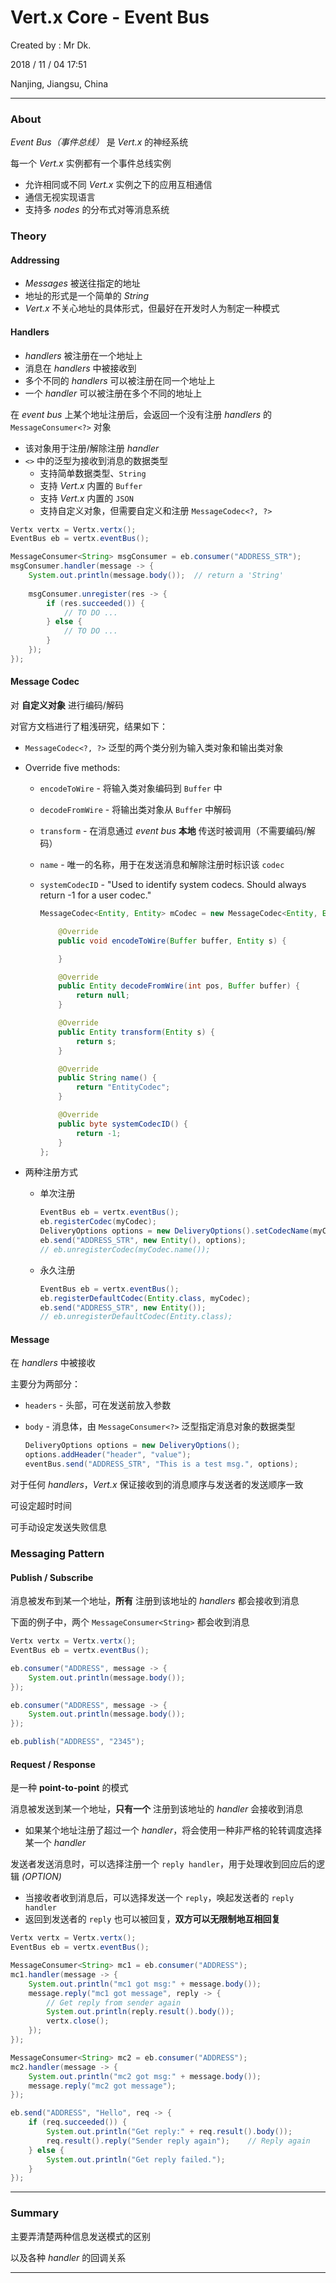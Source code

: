 # Vert.x Core - Event Bus

Created by : Mr Dk.

2018 / 11 / 04 17:51

Nanjing, Jiangsu, China

---

### About

_Event Bus（事件总线）_ 是 _Vert.x_ 的神经系统

每一个 _Vert.x_ 实例都有一个事件总线实例

* 允许相同或不同 _Vert.x_ 实例之下的应用互相通信
* 通信无视实现语言
* 支持多 _nodes_ 的分布式对等消息系统

### Theory

#### Addressing

* _Messages_ 被送往指定的地址
* 地址的形式是一个简单的 _String_
* _Vert.x_ 不关心地址的具体形式，但最好在开发时人为制定一种模式

#### Handlers

* _handlers_ 被注册在一个地址上
* 消息在 _handlers_ 中被接收到
* 多个不同的 _handlers_ 可以被注册在同一个地址上
* 一个 _handler_ 可以被注册在多个不同的地址上

在 _event bus_ 上某个地址注册后，会返回一个没有注册 _handlers_ 的 `MessageConsumer<?>` 对象

* 该对象用于注册/解除注册 _handler_
* `<>` 中的泛型为接收到消息的数据类型
  * 支持简单数据类型、`String`
  * 支持 _Vert.x_ 内置的 `Buffer`
  * 支持 _Vert.x_ 内置的 `JSON`
  * 支持自定义对象，但需要自定义和注册 `MessageCodec<?, ?>`

```java
Vertx vertx = Vertx.vertx();
EventBus eb = vertx.eventBus();

MessageConsumer<String> msgConsumer = eb.consumer("ADDRESS_STR");
msgConsumer.handler(message -> {
    System.out.println(message.body());  // return a 'String'
    
    msgConsumer.unregister(res -> {
        if (res.succeeded()) {
            // TO DO ...
        } else {
            // TO DO ...
        }
    });
});
```

#### Message Codec

对 __自定义对象__ 进行编码/解码

对官方文档进行了粗浅研究，结果如下：

* `MessageCodec<?, ?>` 泛型的两个类分别为输入类对象和输出类对象

* Override five methods:

  * `encodeToWire` - 将输入类对象编码到 `Buffer` 中

  * `decodeFromWire` - 将输出类对象从 `Buffer` 中解码

  * `transform` - 在消息通过 _event bus_  __本地__ 传送时被调用（不需要编码/解码）

  * `name` - 唯一的名称，用于在发送消息和解除注册时标识该 `codec` 

  * `systemCodecID` - "Used to identify system codecs. Should always return -1 for a user codec."

    ```java
    MessageCodec<Entity, Entity> mCodec = new MessageCodec<Entity, Entity>() {
    
        @Override
        public void encodeToWire(Buffer buffer, Entity s) {
    
        }
    
        @Override
        public Entity decodeFromWire(int pos, Buffer buffer) {
            return null;
        }
    
        @Override
        public Entity transform(Entity s) {
            return s;
        }
    
        @Override
        public String name() {
            return "EntityCodec";
        }
    
        @Override
        public byte systemCodecID() {
            return -1;
        }
    };
    ```

* 两种注册方式

  * 单次注册

    ```java
    EventBus eb = vertx.eventBus();
    eb.registerCodec(myCodec);
    DeliveryOptions options = new DeliveryOptions().setCodecName(myCodec.name());
    eb.send("ADDRESS_STR", new Entity(), options);
    // eb.unregisterCodec(myCodec.name());
    ```

  * 永久注册

    ```java
    EventBus eb = vertx.eventBus();
    eb.registerDefaultCodec(Entity.class, myCodec);
    eb.send("ADDRESS_STR", new Entity());
    // eb.unregisterDefaultCodec(Entity.class);
    ```

#### Message

在 _handlers_ 中被接收

主要分为两部分：

* `headers` - 头部，可在发送前放入参数

* `body` - 消息体，由 `MessageConsumer<?>` 泛型指定消息对象的数据类型

  ```java
  DeliveryOptions options = new DeliveryOptions();
  options.addHeader("header", "value");
  eventBus.send("ADDRESS_STR", "This is a test msg.", options);
  ```

对于任何 _handlers_，_Vert.x_ 保证接收到的消息顺序与发送者的发送顺序一致

可设定超时时间

可手动设定发送失败信息

### Messaging Pattern

#### Publish / Subscribe

消息被发布到某一个地址，__所有__ 注册到该地址的 _handlers_ 都会接收到消息

下面的例子中，两个 `MessageConsumer<String>` 都会收到消息

```java
Vertx vertx = Vertx.vertx();
EventBus eb = vertx.eventBus();

eb.consumer("ADDRESS", message -> {
    System.out.println(message.body());
});

eb.consumer("ADDRESS", message -> {
    System.out.println(message.body());
});

eb.publish("ADDRESS", "2345");
```

#### Request / Response

是一种 __point-to-point__ 的模式

消息被发送到某一个地址，__只有一个__ 注册到该地址的 _handler_ 会接收到消息

* 如果某个地址注册了超过一个 _handler_，将会使用一种非严格的轮转调度选择某一个 _handler_

发送者发送消息时，可以选择注册一个 `reply handler`，用于处理收到回应后的逻辑 _(OPTION)_

* 当接收者收到消息后，可以选择发送一个 `reply`，唤起发送者的 `reply handler`
* 返回到发送者的 `reply` 也可以被回复，__双方可以无限制地互相回复__

```java
Vertx vertx = Vertx.vertx();
EventBus eb = vertx.eventBus();

MessageConsumer<String> mc1 = eb.consumer("ADDRESS");
mc1.handler(message -> {
    System.out.println("mc1 got msg:" + message.body());
    message.reply("mc1 got message", reply -> {
        // Get reply from sender again
        System.out.println(reply.result().body());
        vertx.close();
    });
});

MessageConsumer<String> mc2 = eb.consumer("ADDRESS");
mc2.handler(message -> {
    System.out.println("mc2 got msg:" + message.body());
    message.reply("mc2 got message");
});

eb.send("ADDRESS", "Hello", req -> {
    if (req.succeeded()) {
        System.out.println("Get reply:" + req.result().body());
        req.result().reply("Sender reply again");    // Reply again
    } else {
        System.out.println("Get reply failed.");
    }
});
```

---

### Summary

主要弄清楚两种信息发送模式的区别

以及各种 _handler_ 的回调关系

---


